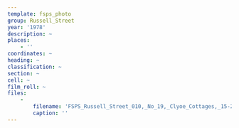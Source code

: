 ```yaml
---
template: fsps_photo
group: Russell_Street
year: '1978'
description: ~
places:
    - ''
coordinates: ~
heading: ~
classification: ~
section: ~
cell: ~
film_roll: ~
files:
    -
        filename: 'FSPS_Russell_Street_010,_No_19,_Clyoe_Cottages,_15-2-B,_1978.png'
        caption: ''
---
```

